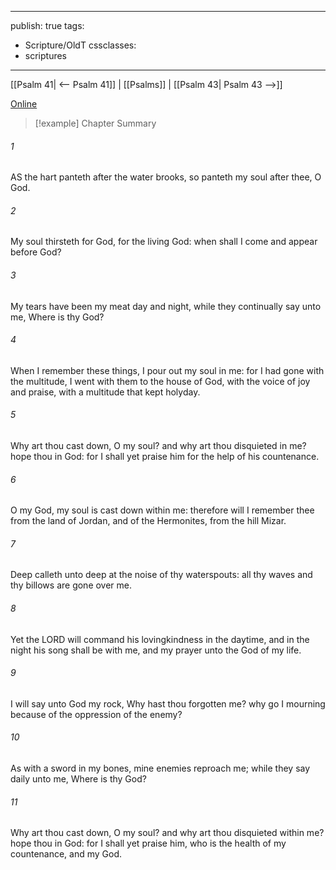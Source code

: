 

---
publish: true
tags:
  - Scripture/OldT
cssclasses:
  - scriptures
---
[[Psalm 41| <-- Psalm 41]] | [[Psalms]] | [[Psalm 43| Psalm 43 -->]]

[Online](https://churchofjesuschrist.org/study/scriptures/ot/ps/42?lang=eng)

>[!example] Chapter Summary
>
###### 1
AS the hart panteth after the water brooks, so panteth my soul after thee, O God.
###### 2
My soul thirsteth for God, for the living God: when shall I come and appear before God?
###### 3
My tears have been my meat day and night, while they continually say unto me, Where is thy God?
###### 4
When I remember these things, I pour out my soul in me: for I had gone with the multitude, I went with them to the house of God, with the voice of joy and praise, with a multitude that kept holyday.
###### 5
Why art thou cast down, O my soul?  and why art thou disquieted in me?  hope thou in God: for I shall yet praise him for the help of his countenance.
###### 6
O my God, my soul is cast down within me: therefore will I remember thee from the land of Jordan, and of the Hermonites, from the hill Mizar.
###### 7
Deep calleth unto deep at the noise of thy waterspouts: all thy waves and thy billows are gone over me.
###### 8
Yet the LORD will command his lovingkindness in the daytime, and in the night his song shall be with me, and my prayer unto the God of my life.
###### 9
I will say unto God my rock, Why hast thou forgotten me?  why go I mourning because of the oppression of the enemy?
###### 10
As with a sword in my bones, mine enemies reproach me; while they say daily unto me, Where is thy God?
###### 11
Why art thou cast down, O my soul?  and why art thou disquieted within me?  hope thou in God: for I shall yet praise him, who is the health of my countenance, and my God.



